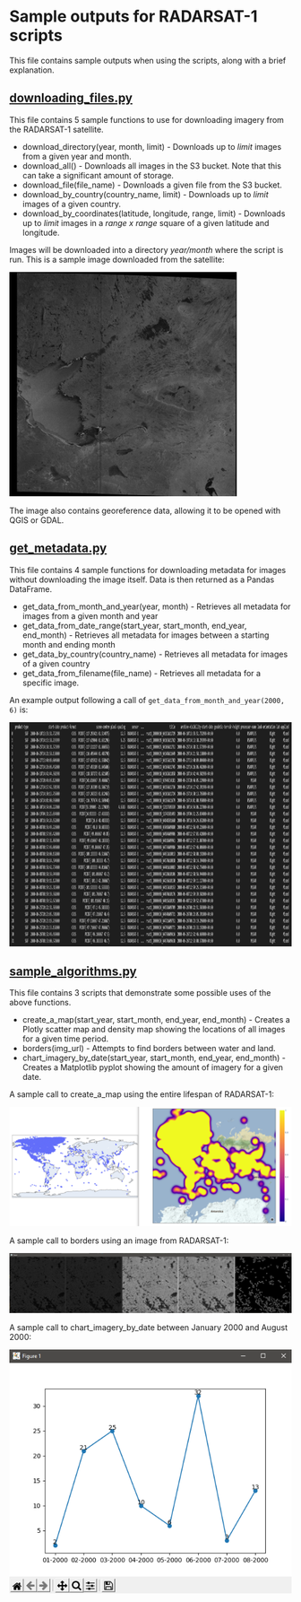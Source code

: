 # Sample outputs for RADARSAT-1 scripts

This file contains sample outputs when using the scripts, along with a brief explanation.

## [downloading_files.py](downloading_files.py)

This file contains 5 sample functions to use for downloading imagery from the RADARSAT-1 satellite.

* download_directory(year, month, limit) - Downloads up to *limit* images from a given year and month.
* download_all() - Downloads all images in the S3 bucket. Note that this can take a significant amount of storage.
* download_file(file_name) - Downloads a given file from the S3 bucket.
* download_by_country(country_name, limit) - Downloads up to *limit* images of a given country.
* download_by_coordinates(latitude, longitude, range, limit) - Downloads up to *limit* images in a *range x range* square of a given latitude and longitude.

Images will be downloaded into a directory *year/month* where the script is run. This is a sample image downloaded from the satellite:

<img src="sample_outputs/image_sample.PNG" height="400">

The image also contains georeference data, allowing it to be opened with QGIS or GDAL.

## [get_metadata.py](get_metadata.py)

This file contains 4 sample functions for downloading metadata for images without downloading the image itself. Data is then returned as a Pandas DataFrame.

* get_data_from_month_and_year(year, month) - Retrieves all metadata for images from a given month and year
* get_data_from_date_range(start_year, start_month, end_year, end_month) - Retrieves all metadata for images between a starting month and ending month
* get_data_by_country(country_name) - Retrieves all metadata for images of a given country
* get_data_from_filename(file_name) - Retrieves all metadata for a specific image.

An example output following a call of `get_data_from_month_and_year(2000, 6)` is:

<img src="sample_outputs/metadata_output.PNG" height="400">

## [sample_algorithms.py](sample_algorithms.py)

This file contains 3 scripts that demonstrate some possible uses of the above functions.

* create_a_map(start_year, start_month, end_year, end_month) - Creates a Plotly scatter map and density map showing the locations of all images for a given time period.
* borders(img_url) - Attempts to find borders between water and land.
* chart_imagery_by_date(start_year, start_month, end_year, end_month) - Creates a Matplotlib pyplot showing the amount of imagery for a given date.

A sample call to create_a_map using the entire lifespan of RADARSAT-1:

<img src="sample_outputs/maps.PNG">

A sample call to borders using an image from RADARSAT-1:

<img src="sample_outputs/borders_output.PNG">

A sample call to chart_imagery_by_date between January 2000 and August 2000:

<img src="sample_outputs/chart_output.PNG">
